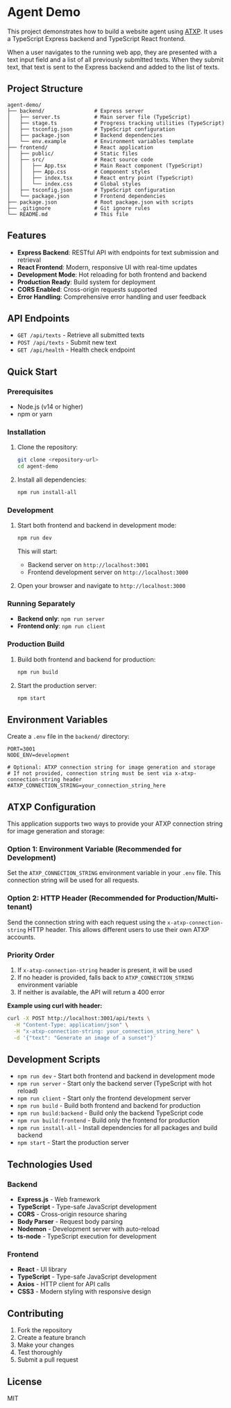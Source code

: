 # Agent Demo

This project demonstrates how to build a website agent using [ATXP](https://docs.atxp.ai). It uses a TypeScript Express backend and TypeScript React frontend.

When a user navigates to the running web app, they are presented with a text input field and a list of all previously submitted texts. When they submit text, that text is sent to the Express backend and added to the list of texts.

## Project Structure

```
agent-demo/
├── backend/                # Express server
│   ├── server.ts           # Main server file (TypeScript)
│   ├── stage.ts            # Progress tracking utilities (TypeScript)
│   ├── tsconfig.json       # TypeScript configuration
│   ├── package.json        # Backend dependencies
│   └── env.example         # Environment variables template
├── frontend/               # React application
│   ├── public/             # Static files
│   ├── src/                # React source code
│   │   ├── App.tsx         # Main React component (TypeScript)
│   │   ├── App.css         # Component styles
│   │   ├── index.tsx       # React entry point (TypeScript)
│   │   └── index.css       # Global styles
│   ├── tsconfig.json       # TypeScript configuration
│   └── package.json        # Frontend dependencies
├── package.json            # Root package.json with scripts
├── .gitignore              # Git ignore rules
└── README.md               # This file
```

## Features

- **Express Backend**: RESTful API with endpoints for text submission and retrieval
- **React Frontend**: Modern, responsive UI with real-time updates
- **Development Mode**: Hot reloading for both frontend and backend
- **Production Ready**: Build system for deployment
- **CORS Enabled**: Cross-origin requests supported
- **Error Handling**: Comprehensive error handling and user feedback

## API Endpoints

- `GET /api/texts` - Retrieve all submitted texts
- `POST /api/texts` - Submit new text
- `GET /api/health` - Health check endpoint

## Quick Start

### Prerequisites

- Node.js (v14 or higher)
- npm or yarn

### Installation

1. Clone the repository:
   ```bash
   git clone <repository-url>
   cd agent-demo
   ```

2. Install all dependencies:
   ```bash
   npm run install-all
   ```

### Development

1. Start both frontend and backend in development mode:
   ```bash
   npm run dev
   ```

   This will start:
   - Backend server on `http://localhost:3001`
   - Frontend development server on `http://localhost:3000`

2. Open your browser and navigate to `http://localhost:3000`

### Running Separately

- **Backend only**: `npm run server`
- **Frontend only**: `npm run client`

### Production Build

1. Build both frontend and backend for production:
   ```bash
   npm run build
   ```

2. Start the production server:
   ```bash
   npm start
   ```

## Environment Variables

Create a `.env` file in the `backend/` directory:

```env
PORT=3001
NODE_ENV=development

# Optional: ATXP connection string for image generation and storage
# If not provided, connection string must be sent via x-atxp-connection-string header
#ATXP_CONNECTION_STRING=your_connection_string_here
```

## ATXP Configuration

This application supports two ways to provide your ATXP connection string for image generation and storage:

### Option 1: Environment Variable (Recommended for Development)
Set the `ATXP_CONNECTION_STRING` environment variable in your `.env` file. This connection string will be used for all requests.

### Option 2: HTTP Header (Recommended for Production/Multi-tenant)
Send the connection string with each request using the `x-atxp-connection-string` HTTP header. This allows different users to use their own ATXP accounts.

### Priority Order
1. If `x-atxp-connection-string` header is present, it will be used
2. If no header is provided, falls back to `ATXP_CONNECTION_STRING` environment variable
3. If neither is available, the API will return a 400 error

**Example using curl with header:**
```bash
curl -X POST http://localhost:3001/api/texts \
  -H "Content-Type: application/json" \
  -H "x-atxp-connection-string: your_connection_string_here" \
  -d '{"text": "Generate an image of a sunset"}'
```

## Development Scripts

- `npm run dev` - Start both frontend and backend in development mode
- `npm run server` - Start only the backend server (TypeScript with hot reload)
- `npm run client` - Start only the frontend development server
- `npm run build` - Build both frontend and backend for production
- `npm run build:backend` - Build only the backend TypeScript code
- `npm run build:frontend` - Build only the frontend for production
- `npm run install-all` - Install dependencies for all packages and build backend
- `npm start` - Start the production server

## Technologies Used

### Backend
- **Express.js** - Web framework
- **TypeScript** - Type-safe JavaScript development
- **CORS** - Cross-origin resource sharing
- **Body Parser** - Request body parsing
- **Nodemon** - Development server with auto-reload
- **ts-node** - TypeScript execution for development

### Frontend
- **React** - UI library
- **TypeScript** - Type-safe JavaScript development
- **Axios** - HTTP client for API calls
- **CSS3** - Modern styling with responsive design

## Contributing

1. Fork the repository
2. Create a feature branch
3. Make your changes
4. Test thoroughly
5. Submit a pull request

## License

MIT